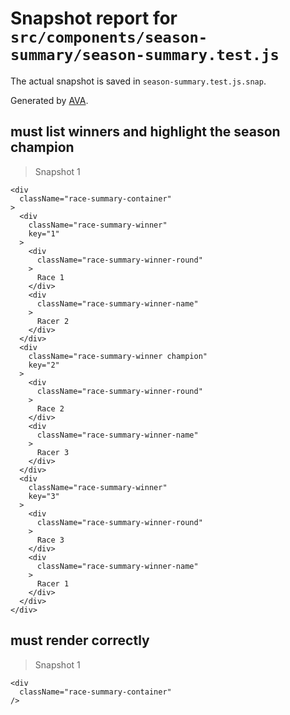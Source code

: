 # Snapshot report for `src/components/season-summary/season-summary.test.js`

The actual snapshot is saved in `season-summary.test.js.snap`.

Generated by [AVA](https://ava.li).

## must list winners and highlight the season champion

> Snapshot 1

    <div
      className="race-summary-container"
    >
      <div
        className="race-summary-winner"
        key="1"
      >
        <div
          className="race-summary-winner-round"
        >
          Race 1
        </div>
        <div
          className="race-summary-winner-name"
        >
          Racer 2
        </div>
      </div>
      <div
        className="race-summary-winner champion"
        key="2"
      >
        <div
          className="race-summary-winner-round"
        >
          Race 2
        </div>
        <div
          className="race-summary-winner-name"
        >
          Racer 3
        </div>
      </div>
      <div
        className="race-summary-winner"
        key="3"
      >
        <div
          className="race-summary-winner-round"
        >
          Race 3
        </div>
        <div
          className="race-summary-winner-name"
        >
          Racer 1
        </div>
      </div>
    </div>

## must render correctly

> Snapshot 1

    <div
      className="race-summary-container"
    />
